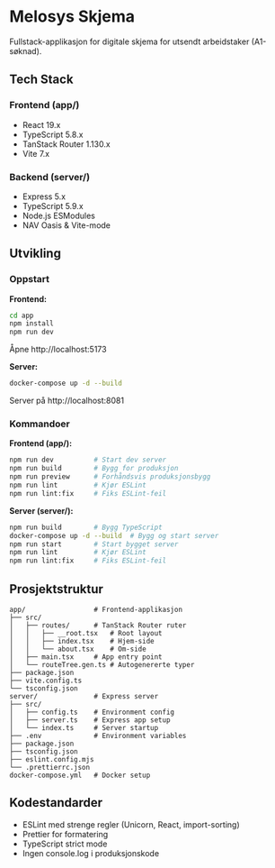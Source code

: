 # Melosys Skjema

Fullstack-applikasjon for digitale skjema for utsendt arbeidstaker (A1-søknad).

## Tech Stack

### Frontend (app/)
- React 19.x
- TypeScript 5.8.x  
- TanStack Router 1.130.x
- Vite 7.x

### Backend (server/)
- Express 5.x
- TypeScript 5.9.x
- Node.js ESModules
- NAV Oasis & Vite-mode

## Utvikling

### Oppstart

**Frontend:**
```bash
cd app
npm install
npm run dev
```
Åpne http://localhost:5173

**Server:**
```bash
docker-compose up -d --build
```
Server på http://localhost:8081

### Kommandoer

**Frontend (app/):**
```bash
npm run dev          # Start dev server
npm run build        # Bygg for produksjon
npm run preview      # Forhåndsvis produksjonsbygg
npm run lint         # Kjør ESLint
npm run lint:fix     # Fiks ESLint-feil
```

**Server (server/):**
```bash
npm run build        # Bygg TypeScript
docker-compose up -d --build  # Bygg og start server
npm run start        # Start bygget server
npm run lint         # Kjør ESLint
npm run lint:fix     # Fiks ESLint-feil
```

## Prosjektstruktur

```
app/                 # Frontend-applikasjon
├── src/
│   ├── routes/      # TanStack Router ruter
│   │   ├── __root.tsx   # Root layout
│   │   ├── index.tsx    # Hjem-side
│   │   └── about.tsx    # Om-side
│   ├── main.tsx     # App entry point
│   └── routeTree.gen.ts # Autogenererte typer
├── package.json
├── vite.config.ts
└── tsconfig.json
server/              # Express server
├── src/
│   ├── config.ts    # Environment config
│   ├── server.ts    # Express app setup
│   └── index.ts     # Server startup
├── .env             # Environment variables
├── package.json
├── tsconfig.json
├── eslint.config.mjs
└── .prettierrc.json
docker-compose.yml   # Docker setup
```

## Kodestandarder

- ESLint med strenge regler (Unicorn, React, import-sorting)
- Prettier for formatering
- TypeScript strict mode
- Ingen console.log i produksjonskode